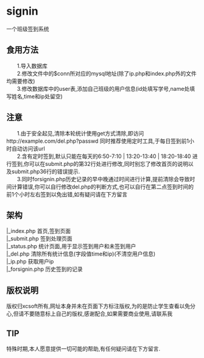 # signin
一个班级签到系统

## 食用方法
&emsp;&emsp;1.导入数据库<br />
&emsp;&emsp;2.修改文件中的$conn所对应的mysql地址(除了ip.php和index.php外的文件均需要修改)<br />
&emsp;&emsp;3.修改数据库中的user表,添加自己班级的用户信息(id处填写学号,name处填写姓名,time和ip处留空)<br />

## 注意
&emsp;&emsp;1.由于安全起见,清除本轮统计使用get方式清除,即访问http://example.com/del.php?passwd 同时推荐使用定时工具,于每日签到前1小时自动访问该url<br />
&emsp;&emsp;2.含有定时签到,默认只能在每天的6:50-7:10 | 13:20-13:40 | 18:20-18:40 进行签到,你可以在submit.php的第32行处进行修改,同时别忘了修改首页的说明以及submit.php36行的错误提示.<br />
&emsp;&emsp;3.同时forsignin.php历史记录的早中晚通过时间进行计算,提前清除会导致时间计算错误,你可以自行修改del.php的判断方式,也可以自行在第二点签到时间的前1个小时左右签到以免出错,如有疑问请在下方留言

## 架构
|_index.php   首页,签到页面<br />
|_submit.php   签到处理页面<br />
|_status.php  统计页面,用于显示签到用户和未签到用户<br />
|_del.php      清除所有统计信息(字段值time和ip)(不清空用户信息)<br />
|_ip.php       获取用户ip<br />
|_forsignin.php 历史签到的记录<br />

## 版权说明
版权归xcsoft所有,网址本身并未在页面下方标注版权,为的是防止学生查看以免分心,但请不要随意标上自己的版权,感谢配合,如果需要商业使用,请联系我

## TIP
特殊时期,本人愿意提供一切可能的帮助,有任何疑问请在下方留言.
